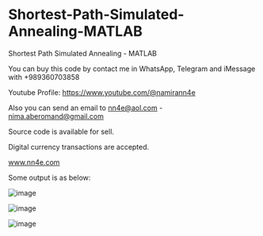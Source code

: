 # Shortest-Path-Simulated-Annealing-MATLAB
Shortest Path Simulated Annealing - MATLAB

You can buy this code by contact me in WhatsApp, Telegram and iMessage with +989360703858

Youtube Profile: https://www.youtube.com/@namirann4e

Also you can send an email to nn4e@aol.com - nima.aberomand@gmail.com

Source code is available for sell.

Digital currency transactions are accepted.

www.nn4e.com

Some output is as below:

![image](https://github.com/user-attachments/assets/1d71b594-866a-4cb4-a83c-2003c1256c08)

![image](https://github.com/user-attachments/assets/7dacd18f-c742-4f66-8f72-1ff307d8bc24)

![image](https://github.com/user-attachments/assets/62190cb4-d2e1-4c32-b584-5757818be1f4)
